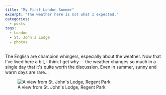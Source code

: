 ```yaml
---
title: "My First London Summer"
excerpt: "The weather here is not what I expected."
categories:
  - posts
tags:
  - London
  - St. John's Lodge
  - photos
---
```


The English are champion whingers, especially about the weather. Now that I've lived here a bit, I think I get why -- the weather changes so much in a single day that it's quite worth the discussion. Even in summer, sunny and warm days are rare... 

<figure style="width: 800px" class="align-center">
  <img src="/assets/images/scribbles/20170526_185953.jpg" alt="A view from St. John's Lodge, Regent Park">
  <figcaption>A view from St. John's Lodge, Regent Park</figcaption>
</figure>
